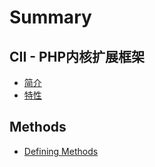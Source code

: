 # Summary

## CII - PHP内核扩展框架

* [简介](README.md)
* [特性](te-xing.md)

## Methods

* [Defining Methods](methods.md)

